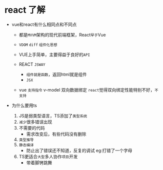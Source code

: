 # react 了解
- vue和react有什么相同点和不同点
  - 都是`MVVM`架构的现代前端框架，React`早于`Vue
  - `VDOM` `diff` `组件化思想`

  - VUE上手简单，主要得益于良好的`API`
  - REACT `JSWAY` 
    - `组件就是函数`，返回html就是组件
    - `JSX`  
  - vue `支持指令` v-model 双向数据绑定 
    `react`觉得双向绑定性能特别不好，`不支持`

- 为什么要用ts
  1. JS是弱类型语言，TS添加了`类型系统`
  2. `减少`很多错误出现
  3. 不需要的代码
      - 需求改变后，有些代码没有删除    
  4. `类型推导 `
  5. `静态编译`
      - 防止出了错误还不知道，反复的调试  eg:打错了一个字母
  6. TS更适合`大型`多人协作`项目`开发
      - 带着脚铐跳舞 